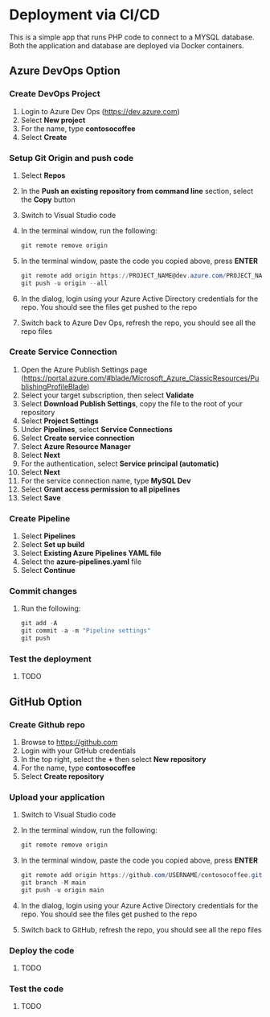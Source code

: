 # Deployment via CI/CD

This is a simple app that runs PHP code to connect to a MYSQL database.  Both the application and database are deployed via Docker containers.

## Azure DevOps Option

### Create DevOps Project

1. Login to Azure Dev Ops (https://dev.azure.com)
2. Select **New project**
3. For the name, type **contosocoffee**
4. Select **Create**

### Setup Git Origin and push code

1. Select **Repos**
2. In the **Push an existing repository from command line** section, select the **Copy** button
3. Switch to Visual Studio code
4. In the terminal window, run the following:

    ```powershell
    git remote remove origin
    ```

5. In the terminal window, paste the code you copied above, press **ENTER**

    ```powershell
    git remote add origin https://PROJECT_NAME@dev.azure.com/PROJECT_NAME/contosocoffee/_git/contosocoffee
    git push -u origin --all
    ```

6. In the dialog, login using your Azure Active Directory credentials for the repo.  You should see the files get pushed to the repo
7. Switch back to Azure Dev Ops, refresh the repo, you should see all the repo files

### Create Service Connection

1. Open the Azure Publish Settings page (https://portal.azure.com/#blade/Microsoft_Azure_ClassicResources/PublishingProfileBlade)
2. Select your target subscription, then select **Validate**
3. Select **Download Publish Settings**, copy the file to the root of your repository
4. Select **Project Settings**
5. Under **Pipelines**, select **Service Connections**
6. Select **Create service connection**
7. Select **Azure Resource Manager**
8. Select **Next**
9. For the authentication, select **Service principal (automatic)**
10. Select **Next**
11. For the service connection name, type **MySQL Dev**
12. Select **Grant access permission to all pipelines**
13. Select **Save**

### Create Pipeline

1. Select **Pipelines**
2. Select **Set up build**
3. Select **Existing Azure Pipelines YAML file**
4. Select the **azure-pipelines.yaml** file
5. Select **Continue**

### Commit changes

1. Run the following:

    ```powershell
    git add -A
    git commit -a -m "Pipeline settings"
    git push
    ```

### Test the deployment

1. TODO

## GitHub Option

### Create Github repo

1. Browse to https://github.com
2. Login with your GitHub credentials
3. In the top right, select the **+** then select **New repository**
4. For the name, type **contosocoffee**
5. Select **Create repository**

### Upload your application

1. Switch to Visual Studio code
2. In the terminal window, run the following:

    ```powershell
    git remote remove origin
    ```

3. In the terminal window, paste the code you copied above, press **ENTER**

    ```powershell
    git remote add origin https://github.com/USERNAME/contosocoffee.git
    git branch -M main
    git push -u origin main
    ```

4. In the dialog, login using your Azure Active Directory credentials for the repo.  You should see the files get pushed to the repo
5. Switch back to GitHub, refresh the repo, you should see all the repo files

### Deploy the code

1. TODO

### Test the code

1. TODO